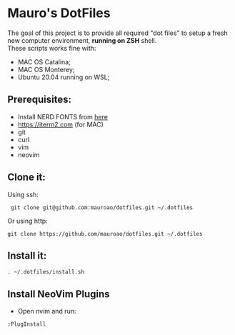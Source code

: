 # Mauro's DotFiles

The goal of this project is to provide all required "dot files" to setup a fresh new computer environment, **running on ZSH** shell.  
These scripts works fine with:
- MAC OS Catalina;
- MAC OS Monterey;
- Ubuntu 20.04 running on WSL;

## Prerequisites:

- Install NERD FONTS from [here](fonts/)
- https://iterm2.com (for MAC)
- git
- curl
- vim
- neovim

## Clone it:

Using ssh:
```
 git clone git@github.com:mauroao/dotfiles.git ~/.dotfiles
```
Or using http:
```
git clone https://github.com/mauroao/dotfiles.git ~/.dotfiles
```

## Install it:

```
. ~/.dotfiles/install.sh
```
## Install NeoVim Plugins

- Open nvim and run:
```
:PlugInstall
```

